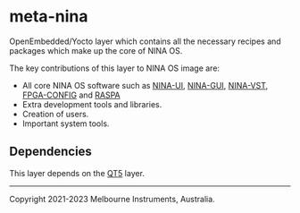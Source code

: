 # meta-nina

OpenEmbedded/Yocto layer which contains all the necessary recipes and
packages which make up the core of NINA OS.

The key contributions of this layer to NINA OS image are:
- All core NINA OS software such as [NINA-UI](https://github.com/Melbourne-Instruments/nina_ui), [NINA-GUI](https://github.com/Melbourne-Instruments/nina_gui), [NINA-VST](https://github.com/Melbourne-Instruments/nina_vst), [FPGA-CONFIG](https://github.com/Melbourne-Instruments/fpga_config) and [RASPA](https://github.com/Melbourne-Instruments/raspa)
- Extra development tools and libraries.
- Creation of users.
- Important system tools.

## Dependencies
This layer depends on the [QT5](https://github.com/meta-qt5/meta-qt5) layer.

---
Copyright 2021-2023 Melbourne Instruments, Australia.
